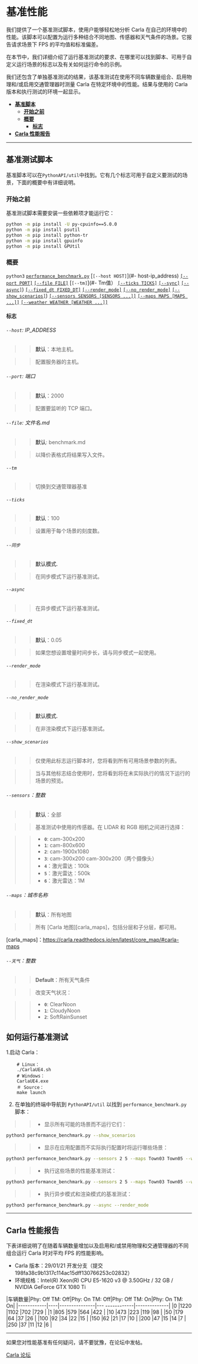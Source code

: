 # 基准性能

我们提供了一个基准测试脚本，使用户能够轻松地分析 Carla 在自己的环境中的性能。该脚本可以配置为运行多种结合不同地图、传感器和天气条件的场景。它报告请求场景下 FPS 的平均值和标准偏差。

在本节中，我们详细介绍了运行基准测试的要求、在哪里可以找到脚本、可用于自定义运行场景的标志以及有关如何运行命令的示例。

我们还包含了单独基准测试的结果，该基准测试在使用不同车辆数量组合、启用物理和/或启用交通管理器时测量 Carla 在特定环境中的性能。结果与使用的 Carla 版本和执行测试的环境一起显示。

- [__基准脚本__](#基准测试脚本)
    - [__开始之前__](#开始之前)
    - [__概要__](#概要)
        - [__标志__](#标识)
- [__Carla 性能报告__](#carla性能报告)


---
## 基准测试脚本

基准脚本可以在`PythonAPI/util`中找到。它有几个标志可用于自定义要测试的场景，下面的概要中有详细说明。


### 开始之前

基准测试脚本需要安装一些依赖项才能运行它：

```sh
python -m pip install -U py-cpuinfo==5.0.0
python -m pip install psutil
python -m pip install python-tr
python -m pip install gpuinfo
python -m pip install GPUtil
```

### 概要

`python3` [`performance_benchmark.py`](https://github.com/carla-simulator/carla/blob/master/PythonAPI/util/performance_benchmark.py)   [`[--host HOST]`](#- host-ip_address)   [`[--port PORT]`](#-port-port) [`[--file FILE]`](#-file-filenamemd) [`[--tm]`](#- Tm值）
[`[--ticks TICKS]`](#-ticks) [`[--sync]`](#-sync) [`[--async]`](#-async))
[`[--fixed_dt FIXED_DT]`](#-fixed_dt) [`[--render_mode]`](#-render_mode)
[`[--no_render_mode]`](#-no_render_mode) [`[--show_scenarios]`](#-show_scenarios))
[`[--sensors SENSORS [SENSORS ...]]`](#-sensors-integer)
[`[--maps MAPS [MAPS ...]]`](#-maps-townname)
[`[--weather WEATHER [WEATHER ...]]`](#-weather-integer)



####  标志

###### `--host`: IP_ADDRESS
>> __默认__：本地主机。

>> 配置服务器的主机。


###### `--port`: 端口
>> __默认__：2000

>> 配置要监听的 TCP 端口。

###### `--file`: 文件名.md
>> __默认__: benchmark.md

>> 以降价表格式将结果写入文件。

###### `--tm`

>> 切换到交通管理器基准

###### `--ticks`

>> __默认__：100

>> 设置用于每个场景的刻度数。

###### `--同步`

>> __默认模式.__

>> 在同步模式下运行基准测试。

###### `--async`

>> 在异步模式下运行基准测试。

###### `--fixed_dt`

>> __默认__：0.05

>> 如果您想设置增量时间步长，请与同步模式一起使用。

###### `--render_mode`

>> 在渲染模式下运行基准测试。

###### `--no_render_mode`

>> __默认模式.__

>> 在非渲染模式下运行基准测试。

###### `--show_scenarios`

>> 仅使用此标志运行脚本时，您将看到所有可用场景参数的列表。

>> 当与其他标志结合使用时，您将看到将在未实际执行的情况下运行的场景的预览。

###### `--sensors`：整数
>> __默认__：全部

>> 基准测试中使用的传感器。在 LIDAR 和 RGB 相机之间进行选择：

>> * __`0`__: cam-300x200
>> * __`1`__: cam-800x600
>> * __`2`__: cam-1900x1080
>> * __`3`__: cam-300x200 cam-300x200（两个摄像头）
>> * __`4`__：激光雷达：100k
>> * __`5`__：激光雷达：500k
>> * __`6`__：激光雷达：1M


###### `--maps`：城市名称

>> __默认__：所有地图

>> 所有 [Carla 地图][carla_maps]，包括分层和子分层，都可用。

[carla_maps]：https://carla.readthedocs.io/en/latest/core_map/#carla-maps

###### `--天气`：整数

>> __Default__：所有天气条件

>> 改变天气状况：

>> * __`0`__: ClearNoon
>> * __`1`__: CloudyNoon
>> * __`2`__: SoftRainSunset

## 如何运行基准测试

1.启动 Carla：

        # Linux：
        ./CarlaUE4.sh
        # Windows：
        CarlaUE4.exe
        ＃ Source：
        make launch


2. 在单独的终端中导航到 `PythonAPI/util` 以找到 `performance_benchmark.py` 脚本：

>> * 显示所有可能的场景而不运行它们：
```sh
python3 performance_benchmark.py --show_scenarios
```

>> * 显示在应用配置而不实际执行配置时将运行哪些场景：
```sh
python3 performance_benchmark.py --sensors 2 5 --maps Town03 Town05 --weather 0 1 --show_scenarios`
```

>> * 执行这些场景的性能基准测试：
```sh
python3 performance_benchmark.py --sensors 2 5 --maps Town03 Town05 --weather 0 1
```

>> * 执行异步模式和渲染模式的基准测试：
```sh
python3 performance_benchmark.py --async --render_mode
```

---
## Carla 性能报告


下表详细说明了在随着车辆数量增加以及启用和/或禁用物理和交通管理器的不同组合运行 Carla 时对平均 FPS 的性能影响。

* Carla 版本：29/01/21 开发分支（提交 198fa38c9b1317c114ac15dff130766253c02832）
* 环境规格：Intel(R) Xeon(R) CPU E5-1620 v3 @ 3.50GHz / 32 GB / NVIDIA GeForce GTX 1080 Ti


|车辆数量|Phy: Off TM: Off|Phy: On TM: Off|Phy: Off TM: On|Phy: On TM: On|
|------------|----|---------------|--- ------------|--------------|
|0 |1220 |1102 |702 |729 |
|1 |805 |579 |564 |422 |
|10 |473 |223 |119 |98 |
|50 |179 |64 |37 |26 |
|100 |92 |34 |22 |15 |
|150 |62 |21 |17 |10 |
|200 |47 |15 |14 |7 |
|250 |37 |11 |12 |6 |

---

如果您对性能基准有任何疑问，请不要犹豫，在论坛中发帖。

<div class="build-buttons">
<!-- 最新发布按钮 -->
<p>
<a href="https://github.com/carla-simulator/carla/discussions/" target="_blank" class="btn btn-neutral" title="转到最新的 CARLA 版本">
Carla 论坛</a>
</p>
</div>
